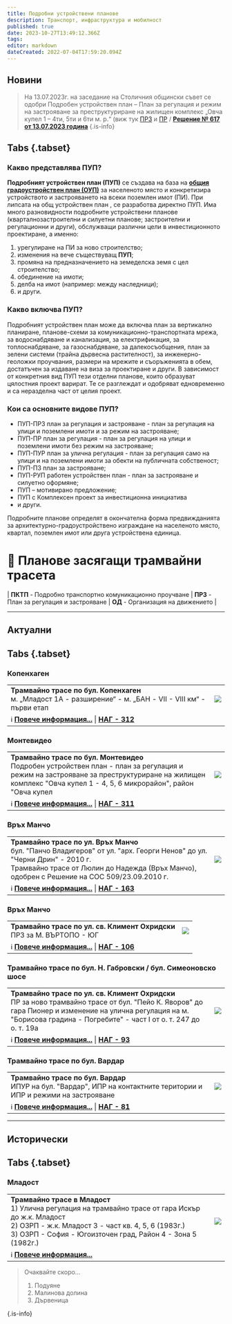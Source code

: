 ```yaml
---
title: Подробни устройствени планове
description: Транспорт, инфраструктура и мобилност
published: true
date: 2023-10-27T13:49:12.366Z
tags: 
editor: markdown
dateCreated: 2022-07-04T17:59:20.094Z
---
```


## Новини

> На 13.07.2023г. на заседание на Столичния общински съвет се одобри Подробен устройствен план – План за регулация и режим на застрояване за преструктуриране на жилищен комплекс  „Овча купел 1 – 4ти, 5ти и 6ти м. р.“  (виж тук [ПРЗ](https://nag.sofia.bg/ServerFiles/Zoomify?url=esoft.portal%2FDOKLADI%20DO%20SOS%2F2023%2FSAG18-TP00-512_05.07.2023%2FPZ.zif) и [ПР](https://nag.sofia.bg/ServerFiles/Zoomify?url=esoft.portal%2FDOKLADI%20DO%20SOS%2F2023%2FSAG18-TP00-512_05.07.2023%2FPR.zif) / [**Решение № 617 от 13.07.2023 година**](http://trinmo.org/bg/politics/sofia-council-decisions#%D1%80%D0%B5%D1%88%D0%B5%D0%BD%D0%B8%D0%B5-no-617-%D0%BE%D1%82-13072023-%D0%B3%D0%BE%D0%B4%D0%B8%D0%BD%D0%B0)
{.is-info}



## Tabs {.tabset}

### Какво представлява ПУП?

**Подробният устройствен план (ПУП)** се създава на база на [**общия градоустройствен план (ОУП)**](/bg/planning-and-strategies/master-plan) за населеното място и конкретизира устройството и застрояването на всеки поземлен имот (ПИ). При липсата на общ устройствен план , се разработва директно ПУП. Има много разновидности подробните устройствени планове (кварталнозастроителни и силуетни планове; застроителни и регулационни и други), обслужващи различни цели в инвестиционното проектиране, а именно:

1.  урегулиране на ПИ за ново строителство;
2.  изменения на вече съществуващ **ПУП**;
3.  промяна на предназначението на земеделска земя с цел строителство;
4.  обединение на имоти;
5.  делба на имот (например: между наследници);
6.  и други.

### Какво включва ПУП?

Подробният устройствен план може да включва план за вертикално планиране, планове-схеми за комуникационно-транспортната мрежа, за водоснабдяване и канализация, за електрификация, за топлоснабдяване, за газоснабдяване, за далекосъобщения, план за зелени системи (трайна дървесна растителност), за инженерно-геоложки проучвания, размери на мрежите и съоръженията в обем, достатъчен за издаване на виза за проектиране и други. В зависимост от конкретния вид ПУП тези отделни планове, които образуват цялостния проект варират. Те се разглеждат и одобряват едновременно и са неразделна част от целия проект.

### Кои са основните видове ПУП?

-   ПУП-ПРЗ план за регулация и застрояване - план за регулация на улици и поземлени имоти и за режим на застрояване;
-   ПУП-ПР план за регулация - план за регулация на улици и поземлени имоти без режим на застрояване;
-   ПУП-ПУР план за улична регулация - план за регулация само на улици и на поземлени имоти за обекти на публичната собственост;
-   ПУП-ПЗ план за застрояване;
-   ПУП-РУП работен устройствен план - план за застрояване и силуетно оформяне;
-   ПУП – мотивирано предложение;
-   ПУП с Комплексен проект за инвестиционна инициатива
-   и други.

Подробните планове определят в окончателна форма предвижданията за архитектурно-градоустройствено изграждане на населеното място, квартал, поземлен имот или друга устройствена единица.

# 🚋 Планове засягащи трамвайни трасета
| **ПКТП** - Подробно транспортно комуникационно проучване | **ПРЗ** -  План за регулация и застрояване | **ОД** - Организация на движението |

---

## Актуални

## Tabs {.tabset}
### Копенхаген
<div class="table-responsive"><table style="width:100%"><tr>
<td><b>Трамвайно трасе по бул. Копенхаген </b><br>м. „Младост 1А - разширение“ - м. „БАН - VII - VIII км“ - първи етап<br></td>
<td><img src="?"></td></tr>
  <td colspan=2 >ℹ️ <a href="/bg/planning-and-strategies"><b>Повече информация...</b></a> | <a href="https://nag.sofia.bg/SearchDevelopmentPlans/Info/312"><b>НАГ - 312</b></a></td></table></div>
  
### Монтевидео
<div class="table-responsive"><table style="width:100%"><tr>
<td><b>Трамвайно трасе по бул. Монтевидео </b><br>Подробен устройствен план - план за регулация и режим на застрояване за преструктуриране на жилищен комплекс "Овча купел 1 - 4, 5, 6 микрорайон", район "Овча купел<br></td>
<td><img src="?"></td></tr>
  <td colspan=2 >ℹ️ <a href="/bg/planning-and-strategies"><b>Повече информация...</b></a> | <a href="https://nag.sofia.bg/SearchDevelopmentPlans/Info/311"><b>НАГ - 311</b></a></td></table></div>
  
  
### Връх Манчо
<div class="table-responsive"><table style="width:100%"><tr>
<td><b>Трамвайно трасе по ул. Връх Манчо </b><br>бул. "Панчо Владигеров" от ул. "арх. Георги Ненов" до ул. "Черни Дрин" - 2010 г.<br> Трамвайно трасе от Люлин до Надежда (Връх Манчо), одобрен с Решение на СОС 509/23.09.2010 г.  </td>
<td><img src="?"></td></tr>
  <td colspan=2 >ℹ️ <a href="/bg/planning-and-strategies"><b>Повече информация...</b></a> | <a href="https://nag.sofia.bg/SearchDevelopmentPlans/Info/163"><b>НАГ - 163</b></a></td></table></div>  
  
### Връх Манчо
<div class="table-responsive"><table style="width:100%"><tr>
<td><b>Трамвайно трасе по ул. св. Климент Охридски </b><br>ПРЗ за М. ВЪРТОПО - ЮГ<br> </td>
<td><img src="?"></td></tr>
  <td colspan=2 >ℹ️ <a href="/bg/planning-and-strategies"><b>Повече информация...</b></a> | <a href="https://nag.sofia.bg/SearchDevelopmentPlans/Info/106"><b>НАГ - 106</b></a></td></table></div>  
  
  
### Трамвайно трасе по бул. Н. Габровски / бул. Симеоновско шосе
<div class="table-responsive"><table style="width:100%"><tr>
<td><b>Трамвайно трасе по ул. св. Климент Охридски </b><br>ПР за ново трамвайно трасе от бул. "Пейо К. Яворов" до гара Пионер и изменение на улична регулация на м. "Борисова градина - Погребите" - част I от о. т. 247 до о. т. 19а<br> </td>
<td><img src="?"></td></tr>
  <td colspan=2 >ℹ️ <a href="/bg/planning-and-strategies"><b>Повече информация...</b></a> | <a href="https://nag.sofia.bg/SearchDevelopmentPlans/Info/93"><b>НАГ - 93</b></a></td></table></div>  
  
### Трамвайно трасе по бул. Вардар
<div class="table-responsive"><table style="width:100%"><tr>
<td><b>Трамвайно трасе по бул. Вардар </b><br>ИПУР на бул. "Вардар", ИПР на контактните територии и ИПР и режими на застрояване<br> </td>
<td><img src="?"></td></tr>
  <td colspan=2 >ℹ️ <a href="/bg/planning-and-strategies"><b>Повече информация...</b></a> | <a href="https://nag.sofia.bg/SearchDevelopmentPlans/Info/81"><b>НАГ - 81</b></a></td></table></div>  
  
---

## Исторически

## Tabs {.tabset}
### Младост
<div class="table-responsive"><table style="width:100%"><tr>
<td><b>Трамвайно трасе в Младост</b><br>1) Улична регулация на трамвайно трасе от гара Искър до ж.к. Младост <br>2) ОЗРП - ж.к. Младост 3 - част кв. 4, 5, 6 (1983г.)<br> 3) ОЗРП - София - Югоизточен град, Район 4 - Зона 5 (1982г.)<br></td>
<td><img src="https://drive.google.com/uc?id=1bmVfVKQWFo9h48dtUO1NEpRF7a3a30tl"></td></tr>
  <td colspan=2 >ℹ️ <a href="/bg/planning-and-strategies/tramway-mladost-80te"><b>Повече информация...</b></a></td></table></div>
  
  
> Очаквайте скоро... 
> 
> 1) Подуяне
> 2) Малинова долина
> 3) Дървеница
> 
{.is-info}
